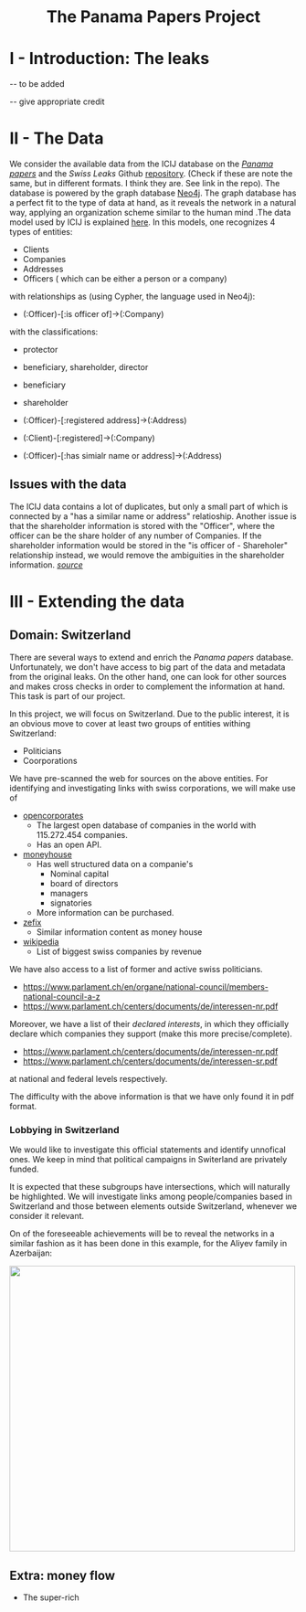 # <center> The Panama Papers Project   </center>


# I - Introduction: The leaks


-- to be added

-- give appropriate credit

# II - The Data

 We consider the available data from the ICIJ database on the [_Panama papers_](https://offshoreleaks.icij.org/pages/database) and the _Swiss Leaks_ Github [repository](https://github.com/swissleaks/swiss_leaks_data). (Check if these are note the same, but in different formats. I think they are. See link in the repo).
 The database is powered by the graph database [Neo4j](https://neo4j.com/). The graph database has a perfect fit to the type of data at hand, as it reveals the network in a natural way, applying an organization scheme similar to the human mind .The data model used by ICIJ is explained [here](https://neo4j.com/blog/analyzing-panama-papers-neo4j/). In this models, one recognizes 4 types of entities:
 
 * Clients 
 * Companies
 * Addresses
 * Officers ( which can be either a person or a company) 
 
with relationships as (using Cypher, the language used in Neo4j):

 * (:Officer)-[:is officer of]->(:Company)
  
  with the classifications:
  * protector
  * beneficiary, shareholder, director
  * beneficiary
  * shareholder
  
 * (:Officer)-[:registered address]->(:Address)
 * (:Client)-[:registered]->(:Company)
 * (:Officer)-[:has simialr name or address]->(:Address)
  
 
## Issues with the data

 The ICIJ data contains a lot of duplicates, but only a small part of which is connected by a "has a similar name or address" relatioship. Another issue is that the shareholder information is stored with the "Officer", where the officer can be the share holder of any number of Companies. If the shareholder information would be stored in the "is officer of - Shareholer" relationship instead, we would remove the ambiguities in the shareholder information. [_source_](https://neo4j.com/blog/analyzing-panama-papers-neo4j/)
 
# III - Extending the data 
## Domain: Switzerland

 There are several ways to extend and enrich the _Panama papers_ database. Unfortunately, we don't have access to big part of the data and metadata from the original leaks. On the other hand, one can look for other sources and makes cross checks in order to complement the information at hand. This task is part of our project.
  
 In this project, we will focus on Switzerland. Due to the public interest, it is an obvious move to cover at least two groups of entities withing Switzerland:
 
 * Politicians
 * Coorporations
 
 We have pre-scanned the web for sources on the above entities. For identifying and investigating links with swiss corporations, we will make use of
 
 * [opencorporates](https://opencorporates.com/)
     * The largest open database of companies in the world with 115.272.454 companies.
     * Has an open API.
 * [moneyhouse](https://www.moneyhouse.ch/)
     * Has well structured data on a companie's
         * Nominal capital
         * board of directors
         * managers 
         * signatories
     * More information can be purchased.
  * [zefix](http://zefix.admin.ch/zfx-cgi/hrform.cgi/hraPage?alle_eintr=on&pers_sort=original&pers_num=0&language=4&col_width=366&amt=007)
      * Similar information content as money house
  * [wikipedia](https://en.wikipedia.org/wiki/List_of_Swiss_companies_by_revenue)
      * List of biggest swiss companies by revenue
      
 We have also access to a list of former and active swiss politicians.
          
 * https://www.parlament.ch/en/organe/national-council/members-national-council-a-z
 * https://www.parlament.ch/centers/documents/de/interessen-nr.pdf
 
 Moreover, we have a list of their _declared interests_, in which they officially declare which companies they support (make this more precise/complete).

- https://www.parlament.ch/centers/documents/de/interessen-nr.pdf
- https://www.parlament.ch/centers/documents/de/interessen-sr.pdf

at national and federal levels respectively.

 The difficulty with the above information is that we have only found it in pdf format. 

### Lobbying in Switzerland 
 We would like to investigate this official statements and identify unnofical ones. We keep in mind that political campaigns in Switerland are privately funded.
 
  
It is expected that these subgroups have intersections, which will naturally be highlighted. We will investigate links among people/companies based in Switzerland and those between elements outside Switzerland, whenever we consider it relevant.

On of the foreseeable achievements will be to reveal the networks in a similar fashion as it has been done in this example, for the Aliyev family in Azerbaijan: 

<img src="https://s3.amazonaws.com/dev.assets.neo4j.com/wp-content/uploads/20160408103432/azerbaijan-president-linkurious-fraud-ring.png" width=500>




## Extra: money flow

-  The super-rich
